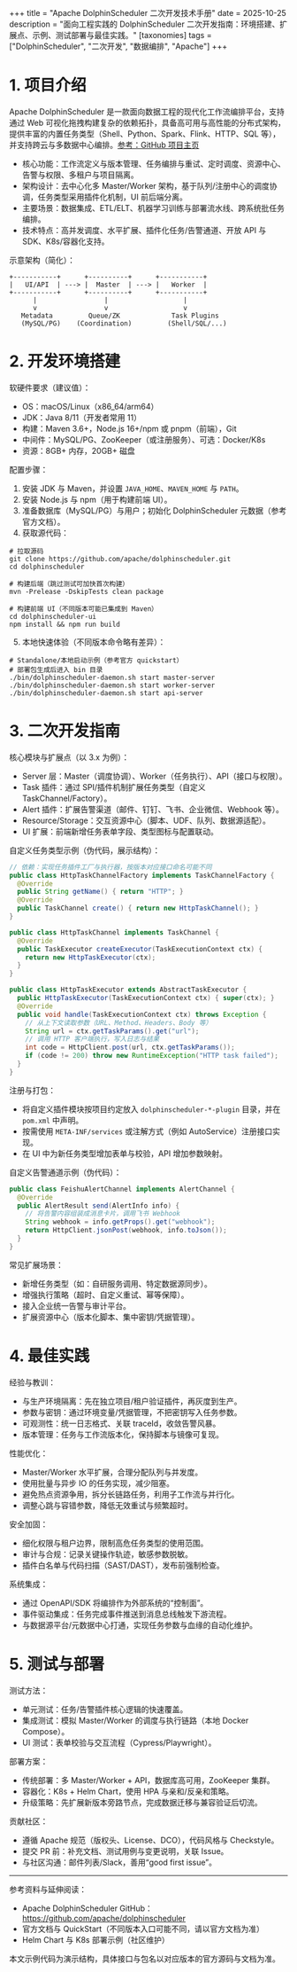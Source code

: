 +++
title = "Apache DolphinScheduler 二次开发技术手册"
date = 2025-10-25
description = "面向工程实践的 DolphinScheduler 二次开发指南：环境搭建、扩展点、示例、测试部署与最佳实践。"
[taxonomies]
tags = ["DolphinScheduler", "二次开发", "数据编排", "Apache"]
+++

# 1. 项目介绍

Apache DolphinScheduler 是一款面向数据工程的现代化工作流编排平台，支持通过 Web 可视化拖拽构建复杂的依赖拓扑，具备高可用与高性能的分布式架构，提供丰富的内置任务类型（Shell、Python、Spark、Flink、HTTP、SQL 等），并支持跨云与多数据中心编排。[参考：GitHub 项目主页](https://github.com/apache/dolphinscheduler)

- 核心功能：工作流定义与版本管理、任务编排与重试、定时调度、资源中心、告警与权限、多租户与项目隔离。
- 架构设计：去中心化多 Master/Worker 架构，基于队列/注册中心的调度协调，任务类型采用插件化机制，UI 前后端分离。
- 主要场景：数据集成、ETL/ELT、机器学习训练与部署流水线、跨系统批任务编排。
- 技术特点：高并发调度、水平扩展、插件化任务/告警通道、开放 API 与 SDK、K8s/容器化支持。

示意架构（简化）：
```
+-----------+      +----------+      +-----------+
|   UI/API  | ---> |  Master  | ---> |   Worker  |
+-----------+      +----------+      +-----------+
      |                 |                   |
      v                 v                   v
   Metadata         Queue/ZK             Task Plugins
   (MySQL/PG)    (Coordination)         (Shell/SQL/...)
```

# 2. 开发环境搭建

软硬件要求（建议值）：
- OS：macOS/Linux（x86_64/arm64）
- JDK：Java 8/11（开发者常用 11）
- 构建：Maven 3.6+，Node.js 16+/npm 或 pnpm（前端），Git
- 中间件：MySQL/PG、ZooKeeper（或注册服务）、可选：Docker/K8s
- 资源：8GB+ 内存，20GB+ 磁盘

配置步骤：
1) 安装 JDK 与 Maven，并设置 `JAVA_HOME`、`MAVEN_HOME` 与 `PATH`。
2) 安装 Node.js 与 npm（用于构建前端 UI）。
3) 准备数据库（MySQL/PG）与用户；初始化 DolphinScheduler 元数据（参考官方文档）。
4) 获取源代码：
```
# 拉取源码
git clone https://github.com/apache/dolphinscheduler.git
cd dolphinscheduler

# 构建后端（跳过测试可加快首次构建）
mvn -Prelease -DskipTests clean package

# 构建前端 UI（不同版本可能已集成到 Maven）
cd dolphinscheduler-ui
npm install && npm run build
```
5) 本地快速体验（不同版本命令略有差异）：
```
# Standalone/本地启动示例（参考官方 quickstart）
# 部署包生成后进入 bin 目录
./bin/dolphinscheduler-daemon.sh start master-server
./bin/dolphinscheduler-daemon.sh start worker-server
./bin/dolphinscheduler-daemon.sh start api-server
```

# 3. 二次开发指南

核心模块与扩展点（以 3.x 为例）：
- Server 层：Master（调度协调）、Worker（任务执行）、API（接口与权限）。
- Task 插件：通过 SPI/插件机制扩展任务类型（自定义 TaskChannel/Factory）。
- Alert 插件：扩展告警渠道（邮件、钉钉、飞书、企业微信、Webhook 等）。
- Resource/Storage：交互资源中心（脚本、UDF、队列、数据源适配）。
- UI 扩展：前端新增任务表单字段、类型图标与配置联动。

自定义任务类型示例（伪代码，展示结构）：
```java
// 依赖：实现任务插件工厂与执行器，按版本对应接口命名可能不同
public class HttpTaskChannelFactory implements TaskChannelFactory {
  @Override
  public String getName() { return "HTTP"; }
  @Override
  public TaskChannel create() { return new HttpTaskChannel(); }
}

public class HttpTaskChannel implements TaskChannel {
  @Override
  public TaskExecutor createExecutor(TaskExecutionContext ctx) {
    return new HttpTaskExecutor(ctx);
  }
}

public class HttpTaskExecutor extends AbstractTaskExecutor {
  public HttpTaskExecutor(TaskExecutionContext ctx) { super(ctx); }
  @Override
  public void handle(TaskExecutionContext ctx) throws Exception {
    // 从上下文读取参数（URL、Method、Headers、Body 等）
    String url = ctx.getTaskParams().get("url");
    // 调用 HTTP 客户端执行，写入日志与结果
    int code = HttpClient.post(url, ctx.getTaskParams());
    if (code != 200) throw new RuntimeException("HTTP task failed");
  }
}
```

注册与打包：
- 将自定义插件模块按项目约定放入 `dolphinscheduler-*-plugin` 目录，并在 `pom.xml` 中声明。
- 按需使用 `META-INF/services` 或注解方式（例如 AutoService）注册接口实现。
- 在 UI 中为新任务类型增加表单与校验，API 增加参数映射。

自定义告警通道示例（伪代码）：
```java
public class FeishuAlertChannel implements AlertChannel {
  @Override
  public AlertResult send(AlertInfo info) {
    // 将告警内容组装成消息卡片，调用飞书 Webhook
    String webhook = info.getProps().get("webhook");
    return HttpClient.jsonPost(webhook, info.toJson());
  }
}
```

常见扩展场景：
- 新增任务类型（如：自研服务调用、特定数据源同步）。
- 增强执行策略（超时、自定义重试、幂等保障）。
- 接入企业统一告警与审计平台。
- 扩展资源中心（版本化脚本、集中密钥/凭据管理）。

# 4. 最佳实践

经验与教训：
- 与生产环境隔离：先在独立项目/租户验证插件，再灰度到生产。
- 参数与密钥：通过环境变量/凭据管理，不把密钥写入任务参数。
- 可观测性：统一日志格式、关联 traceId，收敛告警风暴。
- 版本管理：任务与工作流版本化，保持脚本与镜像可复现。

性能优化：
- Master/Worker 水平扩展，合理分配队列与并发度。
- 使用批量与异步 IO 的任务实现，减少阻塞。
- 避免热点资源争用，拆分长链路任务，利用子工作流与并行化。
- 调整心跳与容错参数，降低无效重试与频繁超时。

安全加固：
- 细化权限与租户边界，限制高危任务类型的使用范围。
- 审计与合规：记录关键操作轨迹，敏感参数脱敏。
- 插件白名单与代码扫描（SAST/DAST），发布前强制检查。

系统集成：
- 通过 OpenAPI/SDK 将编排作为外部系统的“控制面”。
- 事件驱动集成：任务完成事件推送到消息总线触发下游流程。
- 与数据源平台/元数据中心打通，实现任务参数与血缘的自动化维护。

# 5. 测试与部署

测试方法：
- 单元测试：任务/告警插件核心逻辑的快速覆盖。
- 集成测试：模拟 Master/Worker 的调度与执行链路（本地 Docker Compose）。
- UI 测试：表单校验与交互流程（Cypress/Playwright）。

部署方案：
- 传统部署：多 Master/Worker + API，数据库高可用，ZooKeeper 集群。
- 容器化：K8s + Helm Chart，使用 HPA 与亲和/反亲和策略。
- 升级策略：先扩展新版本旁路节点，完成数据迁移与兼容验证后切流。

贡献社区：
- 遵循 Apache 规范（版权头、License、DCO），代码风格与 Checkstyle。
- 提交 PR 前：补充文档、测试用例与变更说明，关联 Issue。
- 与社区沟通：邮件列表/Slack，善用“good first issue”。

---

参考资料与延伸阅读：
- Apache DolphinScheduler GitHub：https://github.com/apache/dolphinscheduler
- 官方文档与 QuickStart（不同版本入口可能不同，请以官方文档为准）
- Helm Chart 与 K8s 部署示例（社区维护）

本文示例代码为演示结构，具体接口与包名以对应版本的官方源码与文档为准。